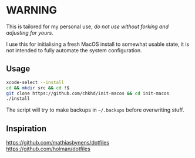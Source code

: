 # WARNING

This is tailored for my personal use, *do not use without forking and adjusting for yours*.

I use this for initialising a fresh MacOS install to somewhat usable state, it is not intended to fully automate the system configuration.

## Usage

```sh
xcode-select --install
cd && mkdir src && cd !$
git clone https://github.com/chkhd/init-macos && cd init-macos
./install
```

The script will try to make backups in `~/.backups` before overwriting stuff.

## Inspiration
https://github.com/mathiasbynens/dotfiles
https://github.com/holman/dotfiles

